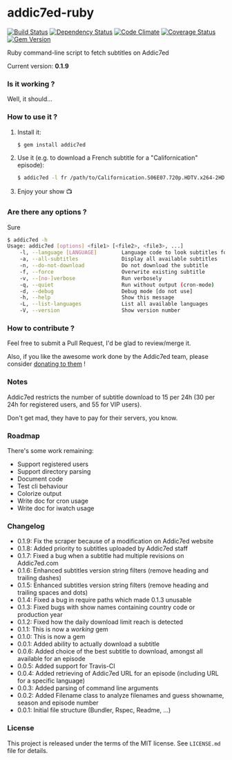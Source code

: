 # addic7ed-ruby
[![Build Status](https://travis-ci.org/michaelbaudino/addic7ed-ruby.png)](https://travis-ci.org/michaelbaudino/addic7ed-ruby) [![Dependency Status](https://gemnasium.com/michaelbaudino/addic7ed-ruby.png)](https://gemnasium.com/michaelbaudino/addic7ed-ruby) [![Code Climate](https://codeclimate.com/github/michaelbaudino/addic7ed-ruby.png)](https://codeclimate.com/github/michaelbaudino/addic7ed-ruby) [![Coverage Status](https://coveralls.io/repos/michaelbaudino/addic7ed-ruby/badge.png?branch=master)](https://coveralls.io/r/michaelbaudino/addic7ed-ruby) [![Gem Version](https://badge.fury.io/rb/addic7ed.png)](http://badge.fury.io/rb/addic7ed)


Ruby command-line script to fetch subtitles on Addic7ed

Current version: **0.1.9**

### Is it working ?

Well, it should...

### How to use it ?

1. Install it:

    ```bash
    $ gem install addic7ed
    ```
2. Use it (e.g. to download a French subtitle for a "Californication" episode):

    ```bash
    $ addic7ed -l fr /path/to/Californication.S06E07.720p.HDTV.x264-2HD.mkv
    ```
3. Enjoy your show :tv:

### Are there any options ?

Sure

```bash
$ addic7ed -h
Usage: addic7ed [options] <file1> [<file2>, <file3>, ...]
    -l, --language [LANGUAGE]        Language code to look subtitles for (default: French)
    -a, --all-subtitles              Display all available subtitles
    -n, --do-not-download            Do not download the subtitle
    -f, --force                      Overwrite existing subtitle
    -v, --[no-]verbose               Run verbosely
    -q, --quiet                      Run without output (cron-mode)
    -d, --debug                      Debug mode [do not use]
    -h, --help                       Show this message
    -L, --list-languages             List all available languages
    -V, --version                    Show version number
```

### How to contribute ?

Feel free to submit a Pull Request, I'd be glad to review/merge it.

Also, if you like the awesome work done by the Addic7ed team, please consider [donating to them](http://www.addic7ed.com) !

### Notes

Addic7ed restricts the number of subtitle download to 15 per 24h (30 per 24h for registered users, and 55 for VIP users).

Don't get mad, they have to pay for their servers, you know.

### Roadmap

There's some work remaining:
- Support registered users
- Support directory parsing
- Document code
- Test cli behaviour
- Colorize output
- Write doc for cron usage
- Write doc for iwatch usage

### Changelog

* 0.1.9: Fix the scraper because of a modification on Addic7ed website
* 0.1.8: Added priority to subtitles uploaded by Addic7ed staff
* 0.1.7: Fixed a bug when a subtitle had multiple revisions on Addic7ed.com
* 0.1.6: Enhanced subtitles version string filters (remove heading and trailing dashes)
* 0.1.5: Enhanced subtitles version string filters (remove heading and trailing spaces and dots)
* 0.1.4: Fixed a bug in require paths which made 0.1.3 unusable
* 0.1.3: Fixed bugs with show names containing country code or production year
* 0.1.2: Fixed how the daily download limit reach is detected
* 0.1.1: This is now a _working_ gem
* 0.1.0: This is now a gem
* 0.0.1: Added ability to actually download a subtitle
* 0.0.6: Added choice of the best subtitle to download, amongst all available for an episode
* 0.0.5: Added support for Travis-CI
* 0.0.4: Added retrieving of Addic7ed URL for an episode (including URL for a specific language)
* 0.0.3: Added parsing of command line arguments
* 0.0.2: Added Filename class to analyze filenames and guess showname, season and episode number
* 0.0.1: Initial file structure (Bundler, Rspec, Readme, ...)

### License

This project is released under the terms of the MIT license.
See `LICENSE.md` file for details.
